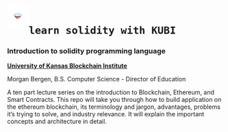 <img align="left" width=10% src="/lectures/assets/KU-Blockchain-logo.svg">

# `learn solidity with KUBI`

### Introduction to solidity programming language

[ **University of Kansas Blockchain Institute** ](https://kublockchain.com)

Morgan Bergen, B.S. Computer Science - Director of Education

A ten part lecture series on the introduction to Blockchain, Ethereum, and Smart Contracts. This repo will take you through how to build application on the ethereum blockchain, its terminology and jargon, advantages, problems it’s trying to solve, and industry relevance. It will explain the important concepts and architecture in detail.

